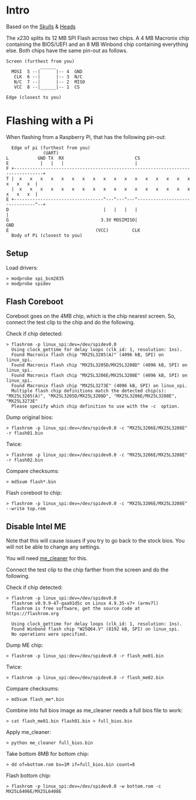 # Intro

Based on the [Skulls](//github.com/merge/skulls/tree/master/x230) & 
[Heads](//github.com/osresearch/heads-wiki/blob/master/Installing-Heads.md)

The x230 splits its 12 MB SPI Flash across two chips. A 4 MB Macronix chip 
containing the BIOS/UEFI and an 8 MB Winbond chip containing everything else.
Both chips have the same pin-out as follows.

```
Screen (furthest from you)
             ______
  MOSI  5 --|      |-- 4  GND
   CLK  6 --|      |-- 3  N/C
   N/C  7 --|      |-- 2  MISO
   VCC  8 --|______|-- 1  CS

Edge (closest to you)
```


# Flashing with a Pi

When flashing from a Raspberry Pi, that has the following pin-out:

```
  Edge of pi (furthest from you)
              (UART)
L           GND TX  RX                           CS
E            |   |   |                           |
F +---------------------------------------------------------------------------------+
T |  x   x   x   x   x   x   x   x   x   x   x   x   x   x   x   x   x   x   x   x  |
  |  x   x   x   x   x   x   x   x   x   x   x   x   x   x   x   x   x   x   x   x  |
E +----------------------------------^---^---^---^-------------------------------^--+
D                                    |   |   |   |                               |
G                                   3.3V MOSIMISO|                              GND
E                                 (VCC)         CLK
  Body of Pi (closest to you)

```

## Setup

Load drivers:
```
> modprobe spi_bcm2835
> modprobe spidev
```

## Flash Coreboot

Coreboot goes on the 4MB chip, which is the chip nearest screen. So, connect the 
test clip to the chip and do the following.

Check if chip detected:

```
> flashrom -p linux_spi:dev=/dev/spidev0.0
  Using clock_gettime for delay loops (clk_id: 1, resolution: 1ns).
  Found Macronix flash chip "MX25L3205(A)" (4096 kB, SPI) on linux_spi.
  Found Macronix flash chip "MX25L3205D/MX25L3208D" (4096 kB, SPI) on linux_spi.
  Found Macronix flash chip "MX25L3206E/MX25L3208E" (4096 kB, SPI) on linux_spi.
  Found Macronix flash chip "MX25L3273E" (4096 kB, SPI) on linux_spi.
  Multiple flash chip definitions match the detected chip(s): "MX25L3205(A)", "MX25L3205D/MX25L3208D", "MX25L3206E/MX25L3208E", "MX25L3273E"
  Please specify which chip definition to use with the -c  option.
```

Dump original bios:

    > flashrom -p linux_spi:dev=/dev/spidev0.0 -c "MX25L3206E/MX25L3208E" -r flash01.bin

Twice:

    > flashrom -p linux_spi:dev=/dev/spidev0.0 -c "MX25L3206E/MX25L3208E" -r flash02.bin

Compare checksums:

    > md5sum flash*.bin

Flash coreboot to chip:

    > flashrom -p linux_spi:dev=/dev/spidev0.0 -c "MX25L3206E/MX25L3208E" --write top.rom

## Disable Intel ME

Note that this will cause issues if you try to go back to the stock bios. 
You will not be able to change any settings.

You will need [me_cleaner](//github.com/corna/me_cleaner) for this.

Connect the test clip to the chip farther from the screen and do the following.

Check if chip detected:

```
> flashrom -p linux_spi:dev=/dev/spidev0.0
  flashrom v0.9.9-47-gaa91d5c on Linux 4.9.35-v7+ (armv7l)
  flashrom is free software, get the source code at https://flashrom.org
   
  Using clock_gettime for delay loops (clk_id: 1, resolution: 1ns).
  Found Winbond flash chip "W25Q64.V" (8192 kB, SPI) on linux_spi.
  No operations were specified.
```

Dump ME chip:

    > flashrom -p linux_spi:dev=/dev/spidev0.0 -r flash_me01.bin

Twice:

    > flashrom -p linux_spi:dev=/dev/spidev0.0 -r flash_me02.bin

Compare checksums:

    > md5sum flash_me*.bin

Combine into full bios image as me_cleaner needs a full bios file to work:

    > cat flash_me01.bin flash01.bin > full_bios.bin

Apply me_cleaner:

    > python me_cleaner full_bios.bin

Take bottom 8MB for bottom chip:

    > dd of=bottom.rom bs=1M if=full_bios.bin count=8

Flash bottom chip:

    > flashrom -p linux_spi:dev=/dev/spidev0.0 -w bottom.rom -c MX25L6406E/MX25L6408E


